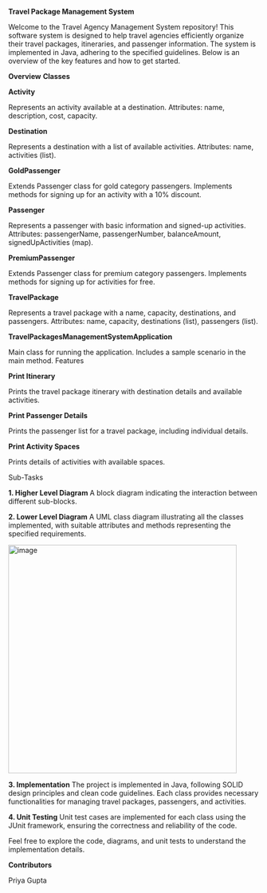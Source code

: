 **Travel Package Management System**

Welcome to the Travel Agency Management System repository! This software system is designed to help travel agencies efficiently organize their travel packages, itineraries, and passenger information. The system is implemented in Java, adhering to the specified guidelines. Below is an overview of the key features and how to get started.

**Overview**
**Classes**

**Activity**

Represents an activity available at a destination.
Attributes: name, description, cost, capacity.

**Destination**

Represents a destination with a list of available activities.
Attributes: name, activities (list).

**GoldPassenger**

Extends Passenger class for gold category passengers.
Implements methods for signing up for an activity with a 10% discount.

**Passenger**

Represents a passenger with basic information and signed-up activities.
Attributes: passengerName, passengerNumber, balanceAmount, signedUpActivities (map).

**PremiumPassenger**

Extends Passenger class for premium category passengers.
Implements methods for signing up for activities for free.

**TravelPackage**

Represents a travel package with a name, capacity, destinations, and passengers.
Attributes: name, capacity, destinations (list), passengers (list).

**TravelPackagesManagementSystemApplication**

Main class for running the application.
Includes a sample scenario in the main method.
Features

**Print Itinerary**

Prints the travel package itinerary with destination details and available activities.

**Print Passenger Details**

Prints the passenger list for a travel package, including individual details.

**Print Activity Spaces**

Prints details of activities with available spaces.


Sub-Tasks

**1. Higher Level Diagram**
A block diagram indicating the interaction between different sub-blocks.

**2. Lower Level Diagram**
A UML class diagram illustrating all the classes implemented, with suitable attributes and methods representing the specified requirements.


<img width="458" alt="image" src="https://github.com/Abhinav-main/TravelPackageManagementSystem/assets/56387875/b308f37b-d03e-4fee-b28b-375c1aaf00aa">


**3. Implementation**
The project is implemented in Java, following SOLID design principles and clean code guidelines. Each class provides necessary functionalities for managing travel packages, passengers, and activities.

**4. Unit Testing**
Unit test cases are implemented for each class using the JUnit framework, ensuring the correctness and reliability of the code.

Feel free to explore the code, diagrams, and unit tests to understand the implementation details.

**Contributors**

Priya Gupta
